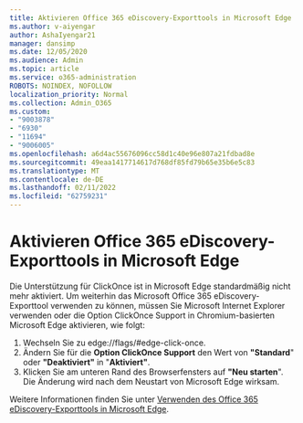 ```yaml
---
title: Aktivieren Office 365 eDiscovery-Exporttools in Microsoft Edge
ms.author: v-aiyengar
author: AshaIyengar21
manager: dansimp
ms.date: 12/05/2020
ms.audience: Admin
ms.topic: article
ms.service: o365-administration
ROBOTS: NOINDEX, NOFOLLOW
localization_priority: Normal
ms.collection: Admin_O365
ms.custom:
- "9003878"
- "6930"
- "11694"
- "9006005"
ms.openlocfilehash: a6d4ac55676096cc58d1c40e96e807a21fdbad8e
ms.sourcegitcommit: 49eaa1417714617d768df85fd79b65e35b6e5c83
ms.translationtype: MT
ms.contentlocale: de-DE
ms.lasthandoff: 02/11/2022
ms.locfileid: "62759231"
---
```

# <a name="enable-office-365-ediscovery-export-tool-in-microsoft-edge"></a>Aktivieren Office 365 eDiscovery-Exporttools in Microsoft Edge

Die Unterstützung für ClickOnce ist in Microsoft Edge standardmäßig nicht mehr aktiviert. Um weiterhin das Microsoft Office 365 eDiscovery-Exporttool verwenden zu können, müssen Sie Microsoft Internet Explorer verwenden oder die Option ClickOnce Support in Chromium-basierten Microsoft Edge aktivieren, wie folgt:

1. Wechseln Sie zu edge://flags/#edge-click-once.
1. Ändern Sie für die **Option ClickOnce Support** den Wert von **"Standard**" oder **"Deaktiviert"** in "**Aktiviert"**.
1. Klicken Sie am unteren Rand des Browserfensters auf **"Neu starten**". Die Änderung wird nach dem Neustart von Microsoft Edge wirksam.

Weitere Informationen finden Sie unter [Verwenden des Office 365 eDiscovery-Exporttools in Microsoft Edge](https://go.microsoft.com/fwlink/?linkid=2111611).

